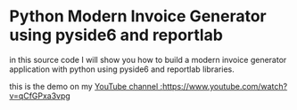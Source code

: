 # Python Modern Invoice Generator using pyside6 and reportlab

in this source code I will show you how to build a modern invoice generator application with python using pyside6 and reportlab libraries.

this is the demo on my [YouTube channel :](https://www.youtube.com/watch?v=qCfGPxa3vpg)https://www.youtube.com/watch?v=qCfGPxa3vpg
